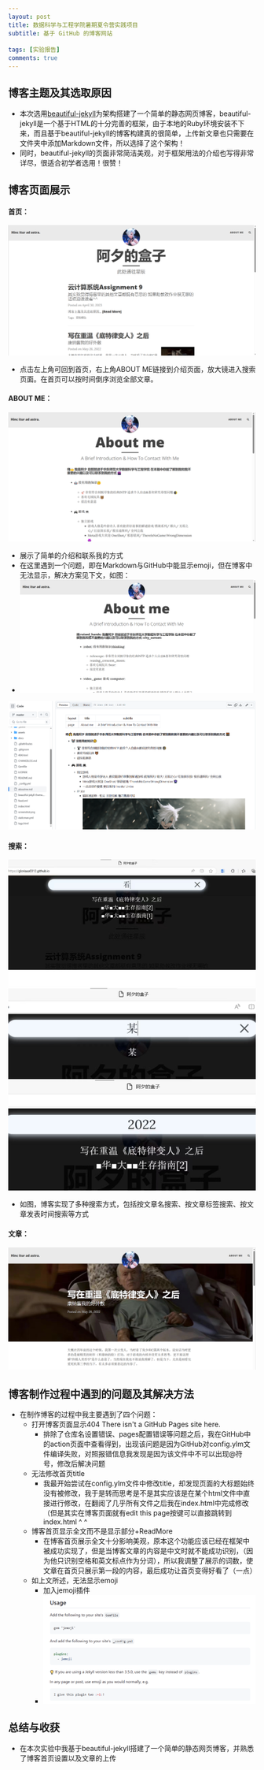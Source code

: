 ```yaml
---
layout: post
title: 数据科学与工程学院暑期夏令营实践项目
subtitle: 基于 GitHub 的博客网站

tags: [实验报告]
comments: true
---
```




## 博客主题及其选取原因

* 本次选用[beautiful-jekyll](https://github.com/daattali/beautiful-jekyll)为架构搭建了一个简单的静态网页博客，beautiful-jekyll是一个基于HTML的十分完善的框架，由于本地的Ruby环境安装不下来，而且基于beautiful-jekyll的博客构建真的很简单，上传新文章也只需要在文件夹中添加Markdown文件，所以选择了这个架构！
* 同时，beautiful-jekyll的页面非常简洁美观，对于框架用法的介绍也写得非常详尽，很适合初学者选用！很赞！



## 博客页面展示

#### 首页：

![main](https://github.com/gloriaaa0312/gloriaaa0312.github.io/blob/master/assets/img/main.png?raw=true)

* 点击左上角可回到首页，右上角ABOUT ME链接到介绍页面，放大镜进入搜索页面。在首页可以按时间倒序浏览全部文章。

#### ABOUT ME：

![after](https://github.com/gloriaaa0312/gloriaaa0312.github.io/blob/master/assets/img/after.png?raw=true)

* 展示了简单的介绍和联系我的方式
* 在这里遇到一个问题，即在Markdown与GitHub中能显示emoji，但在博客中无法显示，解决方案见下文，如图：
* ![aboutMe](https://github.com/gloriaaa0312/gloriaaa0312.github.io/blob/master/assets/img/aboutme.png?raw=true)

![error](https://github.com/gloriaaa0312/gloriaaa0312.github.io/blob/master/assets/img/error.png?raw=true)

#### 搜索：

![search](https://github.com/gloriaaa0312/gloriaaa0312.github.io/blob/master/assets/img/search.jpg?raw=true)

* 如图，博客实现了多种搜索方式，包括按文章名搜索、按文章标签搜索、按文章发表时间搜索等方式

#### 文章：

![article](https://github.com/gloriaaa0312/gloriaaa0312.github.io/blob/master/assets/img/article.png?raw=true)







## 博客制作过程中遇到的问题及其解决方法

* 在制作博客的过程中我主要遇到了四个问题：
  * 打开博客页面显示404 There isn't a GitHub Pages site here.
    * 排除了仓库名设置错误、pages配置错误等问题之后，我在GitHub中的action页面中查看得到，出现该问题是因为GitHub对config.ylm文件编译失败，对照报错信息我发现是因为该文件中不可以出现@符号，修改后解决问题
  * 无法修改首页title
    * 我最开始尝试在config.ylm文件中修改title，却发现页面的大标题始终没有被修改，我于是转而思考是不是其实应该是在某个html文件中直接进行修改，在翻阅了几乎所有文件之后我在index.html中完成修改（但是其实在博客页面就有edit this page按键可以直接跳转到index.html ^ ^
  * 博客首页显示全文而不是显示部分+ReadMore
    * 在博客首页展示全文十分影响美观，原本这个功能应该已经在框架中被成功实现了，但是当博客文章的内容是中文时就不能成功识别，（因为他只识别空格和英文标点作为分词），所以我调整了展示的词数，使文章在首页只展示第一段的内容，最后成功让首页变得好看了（一点）
  * 如上文所述，无法显示emoji
    * 加入jemoji插件
    * ![emoji](https://github.com/gloriaaa0312/gloriaaa0312.github.io/blob/master/assets/img/change.png?raw=true)



## 总结与收获

* 在本次实验中我基于beautiful-jekyll搭建了一个简单的静态网页博客，并熟悉了博客首页设置以及文章的上传